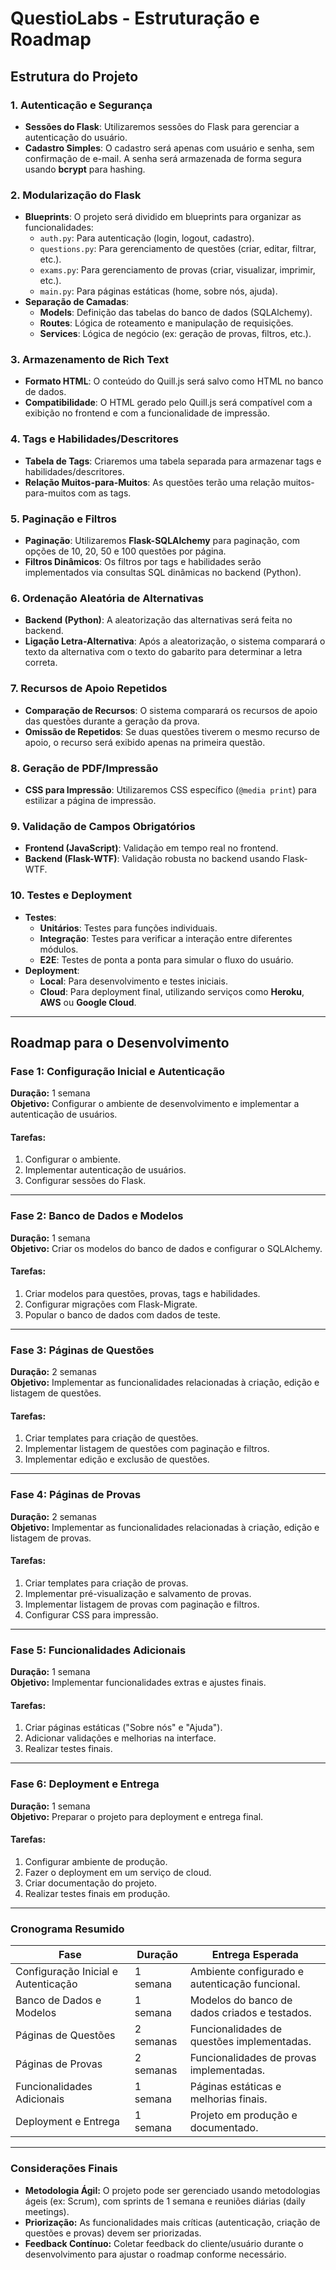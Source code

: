 # QuestioLabs - Estruturação e Roadmap

## Estrutura do Projeto

### **1. Autenticação e Segurança**
- **Sessões do Flask**: Utilizaremos sessões do Flask para gerenciar a autenticação do usuário.
- **Cadastro Simples**: O cadastro será apenas com usuário e senha, sem confirmação de e-mail. A senha será armazenada de forma segura usando **bcrypt** para hashing.

### **2. Modularização do Flask**
- **Blueprints**: O projeto será dividido em blueprints para organizar as funcionalidades:
  - `auth.py`: Para autenticação (login, logout, cadastro).
  - `questions.py`: Para gerenciamento de questões (criar, editar, filtrar, etc.).
  - `exams.py`: Para gerenciamento de provas (criar, visualizar, imprimir, etc.).
  - `main.py`: Para páginas estáticas (home, sobre nós, ajuda).
- **Separação de Camadas**:
  - **Models**: Definição das tabelas do banco de dados (SQLAlchemy).
  - **Routes**: Lógica de roteamento e manipulação de requisições.
  - **Services**: Lógica de negócio (ex: geração de provas, filtros, etc.).

### **3. Armazenamento de Rich Text**
- **Formato HTML**: O conteúdo do Quill.js será salvo como HTML no banco de dados.
- **Compatibilidade**: O HTML gerado pelo Quill.js será compatível com a exibição no frontend e com a funcionalidade de impressão.

### **4. Tags e Habilidades/Descritores**
- **Tabela de Tags**: Criaremos uma tabela separada para armazenar tags e habilidades/descritores.
- **Relação Muitos-para-Muitos**: As questões terão uma relação muitos-para-muitos com as tags.

### **5. Paginação e Filtros**
- **Paginação**: Utilizaremos **Flask-SQLAlchemy** para paginação, com opções de 10, 20, 50 e 100 questões por página.
- **Filtros Dinâmicos**: Os filtros por tags e habilidades serão implementados via consultas SQL dinâmicas no backend (Python).

### **6. Ordenação Aleatória de Alternativas**
- **Backend (Python)**: A aleatorização das alternativas será feita no backend.
- **Ligação Letra-Alternativa**: Após a aleatorização, o sistema comparará o texto da alternativa com o texto do gabarito para determinar a letra correta.

### **7. Recursos de Apoio Repetidos**
- **Comparação de Recursos**: O sistema comparará os recursos de apoio das questões durante a geração da prova.
- **Omissão de Repetidos**: Se duas questões tiverem o mesmo recurso de apoio, o recurso será exibido apenas na primeira questão.

### **8. Geração de PDF/Impressão**
- **CSS para Impressão**: Utilizaremos CSS específico (`@media print`) para estilizar a página de impressão.

### **9. Validação de Campos Obrigatórios**
- **Frontend (JavaScript)**: Validação em tempo real no frontend.
- **Backend (Flask-WTF)**: Validação robusta no backend usando Flask-WTF.

### **10. Testes e Deployment**
- **Testes**:
  - **Unitários**: Testes para funções individuais.
  - **Integração**: Testes para verificar a interação entre diferentes módulos.
  - **E2E**: Testes de ponta a ponta para simular o fluxo do usuário.
- **Deployment**:
  - **Local**: Para desenvolvimento e testes iniciais.
  - **Cloud**: Para deployment final, utilizando serviços como **Heroku**, **AWS** ou **Google Cloud**.

---

## Roadmap para o Desenvolvimento

### **Fase 1: Configuração Inicial e Autenticação**
**Duração:** 1 semana  
**Objetivo:** Configurar o ambiente de desenvolvimento e implementar a autenticação de usuários.

#### Tarefas:
1. Configurar o ambiente.
2. Implementar autenticação de usuários.
3. Configurar sessões do Flask.

---

### **Fase 2: Banco de Dados e Modelos**
**Duração:** 1 semana  
**Objetivo:** Criar os modelos do banco de dados e configurar o SQLAlchemy.

#### Tarefas:
1. Criar modelos para questões, provas, tags e habilidades.
2. Configurar migrações com Flask-Migrate.
3. Popular o banco de dados com dados de teste.

---

### **Fase 3: Páginas de Questões**
**Duração:** 2 semanas  
**Objetivo:** Implementar as funcionalidades relacionadas à criação, edição e listagem de questões.

#### Tarefas:
1. Criar templates para criação de questões.
2. Implementar listagem de questões com paginação e filtros.
3. Implementar edição e exclusão de questões.

---

### **Fase 4: Páginas de Provas**
**Duração:** 2 semanas  
**Objetivo:** Implementar as funcionalidades relacionadas à criação, edição e listagem de provas.

#### Tarefas:
1. Criar templates para criação de provas.
2. Implementar pré-visualização e salvamento de provas.
3. Implementar listagem de provas com paginação e filtros.
4. Configurar CSS para impressão.

---

### **Fase 5: Funcionalidades Adicionais**
**Duração:** 1 semana  
**Objetivo:** Implementar funcionalidades extras e ajustes finais.

#### Tarefas:
1. Criar páginas estáticas ("Sobre nós" e "Ajuda").
2. Adicionar validações e melhorias na interface.
3. Realizar testes finais.

---

### **Fase 6: Deployment e Entrega**
**Duração:** 1 semana  
**Objetivo:** Preparar o projeto para deployment e entrega final.

#### Tarefas:
1. Configurar ambiente de produção.
2. Fazer o deployment em um serviço de cloud.
3. Criar documentação do projeto.
4. Realizar testes finais em produção.

---

### **Cronograma Resumido**
| **Fase**                     | **Duração** | **Entrega Esperada**                     |
|-------------------------------|-------------|------------------------------------------|
| Configuração Inicial e Autenticação | 1 semana    | Ambiente configurado e autenticação funcional. |
| Banco de Dados e Modelos      | 1 semana    | Modelos do banco de dados criados e testados. |
| Páginas de Questões           | 2 semanas   | Funcionalidades de questões implementadas. |
| Páginas de Provas             | 2 semanas   | Funcionalidades de provas implementadas. |
| Funcionalidades Adicionais    | 1 semana    | Páginas estáticas e melhorias finais.   |
| Deployment e Entrega          | 1 semana    | Projeto em produção e documentado.      |

---

### **Considerações Finais**
- **Metodologia Ágil:** O projeto pode ser gerenciado usando metodologias ágeis (ex: Scrum), com sprints de 1 semana e reuniões diárias (daily meetings).
- **Priorização:** As funcionalidades mais críticas (autenticação, criação de questões e provas) devem ser priorizadas.
- **Feedback Contínuo:** Coletar feedback do cliente/usuário durante o desenvolvimento para ajustar o roadmap conforme necessário.

